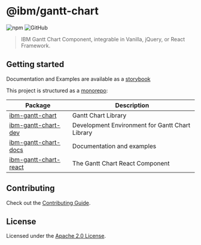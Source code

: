 # @ibm/gantt-chart

![npm](https://img.shields.io/npm/v/ibm-gantt-chart.svg)
![GitHub](https://img.shields.io/github/license/ibm/gantt-chart.svg)

> IBM Gantt Chart Component, integrable in Vanilla, jQuery, or React Framework.

## Getting started

Documentation and Examples are available as a [storybook](https://ibm.github.io/gantt-chart/packages/ibm-gantt-chart-docs/storybook)

This project is structured as a [monorepo](https://en.wikipedia.org/wiki/Monorepo):

| Package                                                 | Description                                     |
| ------------------------------------------------------- | ----------------------------------------------- |
| [ibm-gantt-chart](packages/ibm-gantt-chart)             | Gantt Chart Library                             |
| [ibm-gantt-chart-dev](packages/ibm-gantt-chart-dev)     | Development Environment for Gantt Chart Library |
| [ibm-gantt-chart-docs](packages/ibm-gantt-chart-docs)   | Documentation and examples                      |
| [ibm-gantt-chart-react](packages/ibm-gantt-chart-react) | The Gantt Chart React Component                 |

## Contributing

Check out the [Contributing Guide](CONTRIBUTING.md).

## License

Licensed under the [Apache 2.0 License](LICENSE).

